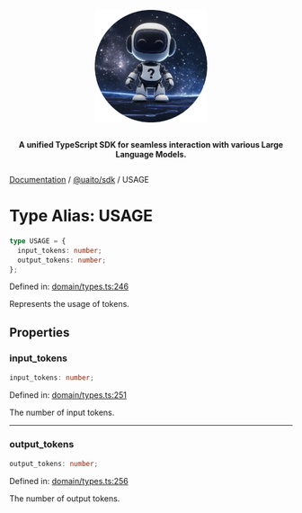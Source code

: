 <div style="display:flex; flex-direction:column; align-items:center;">
<p align="center">
  <img src="../UAITO.png" alt="UAITO Logo" width="200"/>
</p>

<p align="center">
  <strong>A unified TypeScript SDK for seamless interaction with various Large Language Models.</strong>
</p>
</div>

[Documentation](README.md) / [@uaito/sdk](@uaito.sdk.md) / USAGE

# Type Alias: USAGE

```ts
type USAGE = {
  input_tokens: number;
  output_tokens: number;
};
```

Defined in: [domain/types.ts:246](https://github.com/elribonazo/uaito/blob/45fe78be02d2e8093f6553d8593d16a88041733d/packages/sdk/src/domain/types.ts#L246)

Represents the usage of tokens.

## Properties

### input\_tokens

```ts
input_tokens: number;
```

Defined in: [domain/types.ts:251](https://github.com/elribonazo/uaito/blob/45fe78be02d2e8093f6553d8593d16a88041733d/packages/sdk/src/domain/types.ts#L251)

The number of input tokens.

***

### output\_tokens

```ts
output_tokens: number;
```

Defined in: [domain/types.ts:256](https://github.com/elribonazo/uaito/blob/45fe78be02d2e8093f6553d8593d16a88041733d/packages/sdk/src/domain/types.ts#L256)

The number of output tokens.
